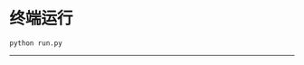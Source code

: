 # 终端运行

```shell
python run.py
```
**********************************************************************************************************************************************************************************************************************************************************************************************************************************************************************************************************************************************************************************************************************************************************************************************************************************************************************************************************************************************************